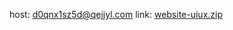 host: d0qnx1sz5d@qejjyl.com
link: [website-uiux.zip](https://d-jp02-zen.terabox.com/file/282ca59d9982f36decc4c31dff4e8f95?bkt=en-24c643f198a62f88b94fc256cf1d77978a799ed705d0d7731853c42dd4376c00f70a608be9b7913c&xcode=13a1d72a2a95da63ada126a8a5cd59c519123b045d575cf357a84164c84e586ced708b6608288274ca06a7f33a7bf4057f5406c47dd64118&fid=4400105417528-250528-762417991375194&time=1722605692&sign=FDTAXUGERLQlBHSKfWaon-DCb740ccc5511e5e8fedcff06b081203-BKSHtob2aR6gsoCy%2BxNU0pCvKQc%3D&signbak=&to=149&size=87204765&sta_dx=87204765&sta_cs=0&sta_ft=zip&sta_ct=0&sta_mt=0&fm2=MH%2Ctky%2CAnywhere%2C%2CTWlzc291cmk%3D%2Cany&region=tky&ctime=1722605475&mtime=1722605475&resv0=-1&resv1=0&resv2=rlim&resv3=5&resv4=87204765&vuk=282335&iv=0&htype=&randtype=&newver=1&newfm=1&secfm=1&flow_ver=3&pkey=en-cb9e7c930f30bf31b016284944e1e646fdb52a7e0eddad6a0e75a2d6202881fb0b95a63e129f8485&sl=68091977&expires=1722634492&rt=sh&r=770982398&sh=1&vbdid=-&fin=website-uiux.zip&fn=website-uiux.zip&rtype=1&dp-logid=372433370965955869&dp-callid=0.1&hps=1&tsl=2000&csl=2000&fsl=-1&csign=t3DCDw4YrQYzrQjK70ge%2FNYNVCA%3D&so=0&ut=6&uter=4&serv=0&uc=2272513262&ti=14a3010384c1ca3cacac4d7aa9828a7dfd36d11097498fcd305a5e1275657320&ogr=0&rregion=XVVi&adg=&reqlabel=250528_f_0207e9d470a3cd729b4210ea89906cf8_-1_e75e3bbd2a96e904d15abb468da5f9b5&ccn=US&by=themis)